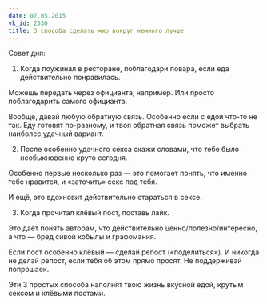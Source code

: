 ```yaml
---
date: 07.05.2015
vk_id: 2530
title: 3 способа сделать мир вокруг немного лучше
---
```


Совет дня:

1. Когда поужинал в ресторане, поблагодари повара, если еда действительно понравилась.

Можешь передать через официанта, например. Или просто поблагодарить самого официанта.

Вообще, давай любую обратную связь. Особенно если с едой что-то не так. Еду готовят по-разному, и твоя обратная связь поможет выбрать наиболее удачный вариант.

2. После особенно удачного секса скажи словами, что тебе было необыкновенно круто сегодня.

Особенно первые несколько раз — это помогает понять, что именно тебе нравится, и «заточить» секс под тебя.

И ещё, это вдохновит действительно стараться в сексе.

3. Когда прочитал клёвый пост, поставь лайк.

Это даёт понять авторам, что действительно ценно/полезно/интересно, а что — бред сивой кобылы и графомания.

Если пост особенно клёвый — сделай репост («поделиться»). И никогда не делай репост, если тебя об этом прямо просят. Не поддерживай попрошаек.

Эти 3 простых способа наполнят твою жизнь вкусной едой, крутым сексом и клёвыми постами.